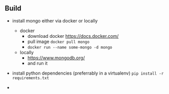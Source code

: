 Build
------

* install mongo either via docker or locally
  - docker
    - download docker https://docs.docker.com/
    - pull image ``` docker pull mongo ```
    - ```docker run --name some-mongo -d mongo```
  - locally
    - https://www.mongodb.org/
    - and run it

* install python dependencies (preferrably in a virtualenv)
  ``` pip install -r requirements.txt ```

* 


